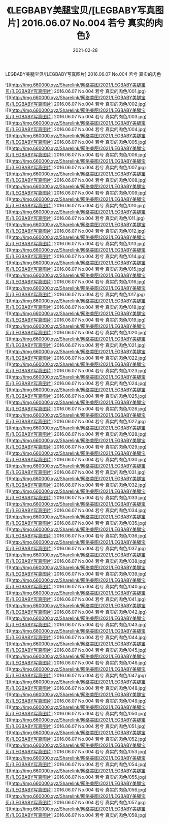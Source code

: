 ﻿---
layout: post
title:  《LEGBABY美腿宝贝/[LEGBABY写真图片] 2016.06.07 No.004 若兮 真实的肉色》
date:   2021-02-28
img: http://img.660000.xyz/Sharelink/网络美图/2021/LEGBABY美腿宝贝/[LEGBABY写真图片] 2016.06.07 No.004 若兮 真实的肉色/000.jpg
categories: [美女, 清纯, 唯美]
---

LEGBABY美腿宝贝/[LEGBABY写真图片] 2016.06.07 No.004 若兮 真实的肉色

 ![](http://img.660000.xyz/Sharelink/网络美图/2021/LEGBABY美腿宝贝/[LEGBABY写真图片] 2016.06.07 No.004 若兮 真实的肉色/001.jpg) <br>![](http://img.660000.xyz/Sharelink/网络美图/2021/LEGBABY美腿宝贝/[LEGBABY写真图片] 2016.06.07 No.004 若兮 真实的肉色/002.jpg) <br>![](http://img.660000.xyz/Sharelink/网络美图/2021/LEGBABY美腿宝贝/[LEGBABY写真图片] 2016.06.07 No.004 若兮 真实的肉色/003.jpg) <br>![](http://img.660000.xyz/Sharelink/网络美图/2021/LEGBABY美腿宝贝/[LEGBABY写真图片] 2016.06.07 No.004 若兮 真实的肉色/004.jpg) <br>![](http://img.660000.xyz/Sharelink/网络美图/2021/LEGBABY美腿宝贝/[LEGBABY写真图片] 2016.06.07 No.004 若兮 真实的肉色/005.jpg) <br>![](http://img.660000.xyz/Sharelink/网络美图/2021/LEGBABY美腿宝贝/[LEGBABY写真图片] 2016.06.07 No.004 若兮 真实的肉色/006.jpg) <br>![](http://img.660000.xyz/Sharelink/网络美图/2021/LEGBABY美腿宝贝/[LEGBABY写真图片] 2016.06.07 No.004 若兮 真实的肉色/007.jpg) <br>![](http://img.660000.xyz/Sharelink/网络美图/2021/LEGBABY美腿宝贝/[LEGBABY写真图片] 2016.06.07 No.004 若兮 真实的肉色/008.jpg) <br>![](http://img.660000.xyz/Sharelink/网络美图/2021/LEGBABY美腿宝贝/[LEGBABY写真图片] 2016.06.07 No.004 若兮 真实的肉色/009.jpg) <br>![](http://img.660000.xyz/Sharelink/网络美图/2021/LEGBABY美腿宝贝/[LEGBABY写真图片] 2016.06.07 No.004 若兮 真实的肉色/010.jpg) <br>![](http://img.660000.xyz/Sharelink/网络美图/2021/LEGBABY美腿宝贝/[LEGBABY写真图片] 2016.06.07 No.004 若兮 真实的肉色/011.jpg) <br>![](http://img.660000.xyz/Sharelink/网络美图/2021/LEGBABY美腿宝贝/[LEGBABY写真图片] 2016.06.07 No.004 若兮 真实的肉色/012.jpg) <br>![](http://img.660000.xyz/Sharelink/网络美图/2021/LEGBABY美腿宝贝/[LEGBABY写真图片] 2016.06.07 No.004 若兮 真实的肉色/013.jpg) <br>![](http://img.660000.xyz/Sharelink/网络美图/2021/LEGBABY美腿宝贝/[LEGBABY写真图片] 2016.06.07 No.004 若兮 真实的肉色/014.jpg) <br>![](http://img.660000.xyz/Sharelink/网络美图/2021/LEGBABY美腿宝贝/[LEGBABY写真图片] 2016.06.07 No.004 若兮 真实的肉色/015.jpg) <br>![](http://img.660000.xyz/Sharelink/网络美图/2021/LEGBABY美腿宝贝/[LEGBABY写真图片] 2016.06.07 No.004 若兮 真实的肉色/016.jpg) <br>![](http://img.660000.xyz/Sharelink/网络美图/2021/LEGBABY美腿宝贝/[LEGBABY写真图片] 2016.06.07 No.004 若兮 真实的肉色/017.jpg) <br>![](http://img.660000.xyz/Sharelink/网络美图/2021/LEGBABY美腿宝贝/[LEGBABY写真图片] 2016.06.07 No.004 若兮 真实的肉色/018.jpg) <br>![](http://img.660000.xyz/Sharelink/网络美图/2021/LEGBABY美腿宝贝/[LEGBABY写真图片] 2016.06.07 No.004 若兮 真实的肉色/019.jpg) <br>![](http://img.660000.xyz/Sharelink/网络美图/2021/LEGBABY美腿宝贝/[LEGBABY写真图片] 2016.06.07 No.004 若兮 真实的肉色/020.jpg) <br>![](http://img.660000.xyz/Sharelink/网络美图/2021/LEGBABY美腿宝贝/[LEGBABY写真图片] 2016.06.07 No.004 若兮 真实的肉色/021.jpg) <br>![](http://img.660000.xyz/Sharelink/网络美图/2021/LEGBABY美腿宝贝/[LEGBABY写真图片] 2016.06.07 No.004 若兮 真实的肉色/022.jpg) <br>![](http://img.660000.xyz/Sharelink/网络美图/2021/LEGBABY美腿宝贝/[LEGBABY写真图片] 2016.06.07 No.004 若兮 真实的肉色/023.jpg) <br>![](http://img.660000.xyz/Sharelink/网络美图/2021/LEGBABY美腿宝贝/[LEGBABY写真图片] 2016.06.07 No.004 若兮 真实的肉色/024.jpg) <br>![](http://img.660000.xyz/Sharelink/网络美图/2021/LEGBABY美腿宝贝/[LEGBABY写真图片] 2016.06.07 No.004 若兮 真实的肉色/025.jpg) <br>![](http://img.660000.xyz/Sharelink/网络美图/2021/LEGBABY美腿宝贝/[LEGBABY写真图片] 2016.06.07 No.004 若兮 真实的肉色/026.jpg) <br>![](http://img.660000.xyz/Sharelink/网络美图/2021/LEGBABY美腿宝贝/[LEGBABY写真图片] 2016.06.07 No.004 若兮 真实的肉色/027.jpg) <br>![](http://img.660000.xyz/Sharelink/网络美图/2021/LEGBABY美腿宝贝/[LEGBABY写真图片] 2016.06.07 No.004 若兮 真实的肉色/028.jpg) <br>![](http://img.660000.xyz/Sharelink/网络美图/2021/LEGBABY美腿宝贝/[LEGBABY写真图片] 2016.06.07 No.004 若兮 真实的肉色/029.jpg) <br>![](http://img.660000.xyz/Sharelink/网络美图/2021/LEGBABY美腿宝贝/[LEGBABY写真图片] 2016.06.07 No.004 若兮 真实的肉色/030.jpg) <br>![](http://img.660000.xyz/Sharelink/网络美图/2021/LEGBABY美腿宝贝/[LEGBABY写真图片] 2016.06.07 No.004 若兮 真实的肉色/031.jpg) <br>![](http://img.660000.xyz/Sharelink/网络美图/2021/LEGBABY美腿宝贝/[LEGBABY写真图片] 2016.06.07 No.004 若兮 真实的肉色/032.jpg) <br>![](http://img.660000.xyz/Sharelink/网络美图/2021/LEGBABY美腿宝贝/[LEGBABY写真图片] 2016.06.07 No.004 若兮 真实的肉色/033.jpg) <br>![](http://img.660000.xyz/Sharelink/网络美图/2021/LEGBABY美腿宝贝/[LEGBABY写真图片] 2016.06.07 No.004 若兮 真实的肉色/034.jpg) <br>![](http://img.660000.xyz/Sharelink/网络美图/2021/LEGBABY美腿宝贝/[LEGBABY写真图片] 2016.06.07 No.004 若兮 真实的肉色/035.jpg) <br>![](http://img.660000.xyz/Sharelink/网络美图/2021/LEGBABY美腿宝贝/[LEGBABY写真图片] 2016.06.07 No.004 若兮 真实的肉色/036.jpg) <br>![](http://img.660000.xyz/Sharelink/网络美图/2021/LEGBABY美腿宝贝/[LEGBABY写真图片] 2016.06.07 No.004 若兮 真实的肉色/037.jpg) <br>![](http://img.660000.xyz/Sharelink/网络美图/2021/LEGBABY美腿宝贝/[LEGBABY写真图片] 2016.06.07 No.004 若兮 真实的肉色/038.jpg) <br>![](http://img.660000.xyz/Sharelink/网络美图/2021/LEGBABY美腿宝贝/[LEGBABY写真图片] 2016.06.07 No.004 若兮 真实的肉色/039.jpg) <br>![](http://img.660000.xyz/Sharelink/网络美图/2021/LEGBABY美腿宝贝/[LEGBABY写真图片] 2016.06.07 No.004 若兮 真实的肉色/040.jpg) <br>![](http://img.660000.xyz/Sharelink/网络美图/2021/LEGBABY美腿宝贝/[LEGBABY写真图片] 2016.06.07 No.004 若兮 真实的肉色/041.jpg) <br>![](http://img.660000.xyz/Sharelink/网络美图/2021/LEGBABY美腿宝贝/[LEGBABY写真图片] 2016.06.07 No.004 若兮 真实的肉色/042.jpg) <br>![](http://img.660000.xyz/Sharelink/网络美图/2021/LEGBABY美腿宝贝/[LEGBABY写真图片] 2016.06.07 No.004 若兮 真实的肉色/043.jpg) <br>![](http://img.660000.xyz/Sharelink/网络美图/2021/LEGBABY美腿宝贝/[LEGBABY写真图片] 2016.06.07 No.004 若兮 真实的肉色/044.jpg) <br>![](http://img.660000.xyz/Sharelink/网络美图/2021/LEGBABY美腿宝贝/[LEGBABY写真图片] 2016.06.07 No.004 若兮 真实的肉色/045.jpg) <br>![](http://img.660000.xyz/Sharelink/网络美图/2021/LEGBABY美腿宝贝/[LEGBABY写真图片] 2016.06.07 No.004 若兮 真实的肉色/046.jpg) <br>![](http://img.660000.xyz/Sharelink/网络美图/2021/LEGBABY美腿宝贝/[LEGBABY写真图片] 2016.06.07 No.004 若兮 真实的肉色/047.jpg) <br>![](http://img.660000.xyz/Sharelink/网络美图/2021/LEGBABY美腿宝贝/[LEGBABY写真图片] 2016.06.07 No.004 若兮 真实的肉色/048.jpg) <br>![](http://img.660000.xyz/Sharelink/网络美图/2021/LEGBABY美腿宝贝/[LEGBABY写真图片] 2016.06.07 No.004 若兮 真实的肉色/049.jpg) <br>![](http://img.660000.xyz/Sharelink/网络美图/2021/LEGBABY美腿宝贝/[LEGBABY写真图片] 2016.06.07 No.004 若兮 真实的肉色/050.jpg) <br>![](http://img.660000.xyz/Sharelink/网络美图/2021/LEGBABY美腿宝贝/[LEGBABY写真图片] 2016.06.07 No.004 若兮 真实的肉色/051.jpg) <br>![](http://img.660000.xyz/Sharelink/网络美图/2021/LEGBABY美腿宝贝/[LEGBABY写真图片] 2016.06.07 No.004 若兮 真实的肉色/052.jpg) <br>![](http://img.660000.xyz/Sharelink/网络美图/2021/LEGBABY美腿宝贝/[LEGBABY写真图片] 2016.06.07 No.004 若兮 真实的肉色/053.jpg) <br>![](http://img.660000.xyz/Sharelink/网络美图/2021/LEGBABY美腿宝贝/[LEGBABY写真图片] 2016.06.07 No.004 若兮 真实的肉色/054.jpg) <br>![](http://img.660000.xyz/Sharelink/网络美图/2021/LEGBABY美腿宝贝/[LEGBABY写真图片] 2016.06.07 No.004 若兮 真实的肉色/055.jpg) <br>![](http://img.660000.xyz/Sharelink/网络美图/2021/LEGBABY美腿宝贝/[LEGBABY写真图片] 2016.06.07 No.004 若兮 真实的肉色/056.jpg) <br>![](http://img.660000.xyz/Sharelink/网络美图/2021/LEGBABY美腿宝贝/[LEGBABY写真图片] 2016.06.07 No.004 若兮 真实的肉色/057.jpg) <br>![](http://img.660000.xyz/Sharelink/网络美图/2021/LEGBABY美腿宝贝/[LEGBABY写真图片] 2016.06.07 No.004 若兮 真实的肉色/058.jpg) <br>